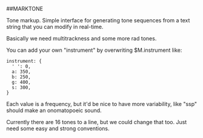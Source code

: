 ##MARKTONE

Tone markup. Simple interface for generating tone sequences from a text string that you can modify in real-time.

Basically we need multitrackness and some more rad tones.

You can add your own "instrument" by overwriting $M.instrument like:

    instrument: {
      ' ': 0,
      a: 350,
      b: 250,
      g: 400,
      s: 300,
    }

Each value is a frequency, but it'd be nice to have more variability, like "ssp" should make an onomatopoeic sound.

Currently there are 16 tones to a line, but we could change that too. Just need some easy and strong conventions.


